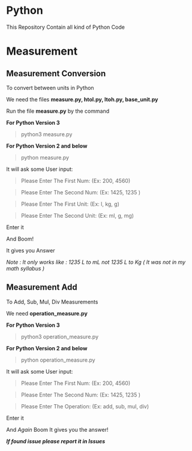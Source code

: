 # Python
  This Repository Contain all kind of Python Code 
# Measurement
## Measurement Conversion

To convert between units in Python

We need the files
**measure.py, htol.py, ltoh.py, base_unit.py**

Run the file **measure.py** by the command

**For Python Version 3**

> python3 measure.py

**For Python Version 2 and below**

> python measure.py

It will ask some User input:

> Please Enter The First Num: (Ex: 200, 4560)

> Please Enter The Second Num: (Ex: 1425, 1235 )

> Please Enter The First Unit: (Ex: l, kg, g)

> Please Enter The Second Unit: (Ex: ml, g, mg)

Enter it
 
And Boom!

It gives you Answer

*Note : It only works like : 1235 L to mL not 1235 L to Kg ( It was not in my math syllabus )*

## Measurement Add

To Add, Sub, Mul, Div Measurements

We need **operation_measure.py**

**For Python Version 3**

> python3 operation_measure.py

**For Python Version 2 and below**

> python operation_measure.py 

It will ask some User input:

> Please Enter The First Num: (Ex: 200, 4560)

> Please Enter The Second Num: (Ex: 1425, 1235 )

> Please Enter The Operation: (Ex: add, sub, mul, div)

Enter it

And *Again* Boom
It gives you the answer!

**_If found issue please report it in Issues_**
